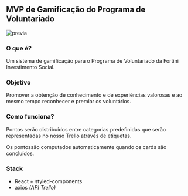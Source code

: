 ## MVP de Gamificação do Programa de Voluntariado

![previa](https://user-images.githubusercontent.com/28319535/87255732-c1c5e600-c463-11ea-8d14-a4b60d6adb19.png)

### O que é?

Um sistema de gamificação para o Programa de Voluntariado da Fortini Investimento Social.

### Objetivo

Promover a obtenção de conhecimento e de experiências valorosas e ao mesmo tempo reconhecer e premiar os voluntários.

### Como funciona?

Pontos serão distribuídos entre categorias predefinidas que serão representadas no nosso Trello através de etiquetas.

Os pontossão computados automaticamente quando os cards são concluídos.

### Stack

- React + styled-components
- axios _(API Trello)_
